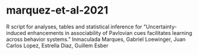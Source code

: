 # marquez-et-al-2021
R script for analyses, tables and statistical inference for "Uncertainty-induced enhancements in associability of Pavlovian cues facilitates learning across behavior systems." Inmaculada Marques, Gabriel Loewinger, Juan Carlos Lopez, Estrella Diaz, Guillem Esber
